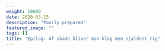 ```yaml
---
weight: 10000
date: 2020-03-15
description: "Poorly prepared"
featured_image: ""
tags: []
title: "Epilog: Af skade bliver man klog men sjældent rig"
---
```

